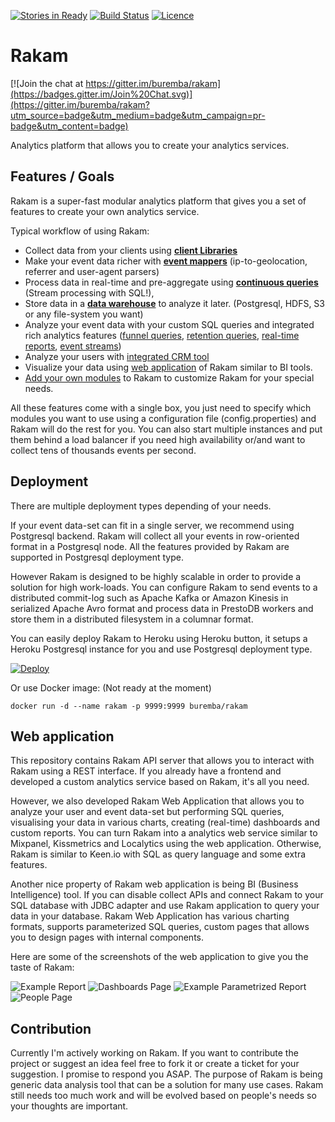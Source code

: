 [![Stories in Ready](https://badge.waffle.io/buremba/rakam.png?label=ready&title=Ready)](https://waffle.io/buremba/rakam)
[![Build Status](https://travis-ci.org/buremba/rakam.svg?branch=master)](https://travis-ci.org/buremba/rakam)
[![Licence](https://img.shields.io/hexpm/l/plug.svg)](http://www.apache.org/licenses/LICENSE-2.0)

Rakam
=======

[![Join the chat at https://gitter.im/buremba/rakam](https://badges.gitter.im/Join%20Chat.svg)](https://gitter.im/buremba/rakam?utm_source=badge&utm_medium=badge&utm_campaign=pr-badge&utm_content=badge)

Analytics platform that allows you to create your analytics services.

Features / Goals
------------
Rakam is a super-fast modular analytics platform that gives you a set of features to create your own analytics service.

Typical workflow of using Rakam:
* Collect data from your clients using **[client Libraries](https://getrakam/doc)**
* Make your event data richer with **[event mappers](https://getrakam/doc)** (ip-to-geolocation, referrer and user-agent parsers)
* Process data in real-time and pre-aggregate using **[continuous queries](https://getrakam/doc)** (Stream processing with SQL!),
* Store data in a **[data warehouse](https://getrakam.com)** to analyze it later. (Postgresql, HDFS, S3 or any file-system you want)
* Analyze your event data with your custom SQL queries and integrated rich analytics features ([funnel queries](https://getrakam.com), [retention queries](https://getrakam.com), [real-time reports](https://getrakam.com), [event streams](https://getrakam.com))
* Analyze your users with [integrated CRM tool]()
* Visualize your data using [web application]() of Rakam similar to BI tools.
* [Add your own modules]() to Rakam to customize Rakam for your special needs.

All these features come with a single box, you just need to specify which modules you want to use using a configuration file (config.properties) and Rakam will do the rest for you.
You can also start multiple instances and put them behind a load balancer if you need high availability or/and want to collect tens of thousands events per second.

Deployment
------------
There are multiple deployment types depending of your needs.

If your event data-set can fit in a single server, we recommend using Postgresql backend. Rakam will collect all your events in row-oriented format in a Postgresql node. All the features provided by Rakam are supported in Postgresql deployment type.

However Rakam is designed to be highly scalable in order to provide a solution for high work-loads. You can configure Rakam to send events to a distributed commit-log such as Apache Kafka or Amazon Kinesis in serialized Apache Avro format and process data in PrestoDB workers and store them in a distributed filesystem in a columnar format.

You can easily deploy Rakam to Heroku using Heroku button, it setups a Heroku Postgresql instance for you and use Postgresql deployment type.

[![Deploy](https://www.herokucdn.com/deploy/button.png)](https://heroku.com/deploy)

Or use Docker image: (Not ready at the moment)

    docker run -d --name rakam -p 9999:9999 buremba/rakam

Web application
------------
This repository contains Rakam API server that allows you to interact with Rakam using a REST interface. If you already have a frontend and developed a custom analytics service based on Rakam, it's all you need.

However, we also developed Rakam Web Application that allows you to analyze your user and event data-set but performing SQL queries, visualising your data in various charts, creating (real-time) dashboards and custom reports. You can turn Rakam into a analytics web service similar to Mixpanel, Kissmetrics and Localytics using the web application. Otherwise, Rakam is similar to Keen.io with SQL as query language and some extra features.

Another nice property of Rakam web application is being BI (Business Intelligence) tool. If you can disable collect APIs and connect Rakam to your SQL database with JDBC adapter and use Rakam application to query your data in your database. Rakam Web Application has various charting formats, supports parameterized SQL queries, custom pages that allows you to design pages with internal components.

Here are some of the screenshots of the web application to give you the taste of Rakam:

![Example Report](https://cloud.githubusercontent.com/assets/82745/10375762/efa39b42-6e02-11e5-8ec0-06b1648e4f63.png)
![Dashboards Page](https://cloud.githubusercontent.com/assets/82745/10375760/efa2ca96-6e02-11e5-931e-e0b78f478111.png)
![Example Parametrized Report](https://cloud.githubusercontent.com/assets/82745/10375761/efa2f368-6e02-11e5-8db4-2ecad5024f60.png)
![People Page](https://cloud.githubusercontent.com/assets/82745/10371727/678dddfe-6ded-11e5-9efa-e1ae8577e3a2.png)


Contribution
------------
Currently I'm actively working on Rakam. If you want to contribute the project or suggest an idea feel free to fork it or create a ticket for your suggestion. I promise to respond you ASAP.
The purpose of Rakam is being generic data analysis tool that can be a solution for many use cases. Rakam still needs too much work and will be evolved based on people's needs so your thoughts are important.
